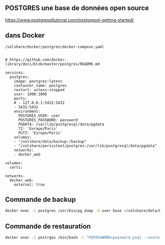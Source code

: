 
## POSTGRES une base de données open source

https://www.postgresqltutorial.com/postgresql-getting-started/

## dans Docker

`/volshare/docker/postgres/docker-compose.yaml`

```

# https://github.com/docker-library/docs/blob/master/postgres/README.md

services:
  postgres:
    image: postgres:latest
    container_name: postgres
    restart: unless-stopped
    user: 1000:1000
    ports:
    # - 127.0.0.1:5432:5432
    - 5432:5432
    environment:
      POSTGRES_USER: user
      POSTGRES_PASSWORD: password
      PGDATA: /var/lib/postgresql/data/pgdata
      TZ: 'Europe/Paris'
      PGTZ: 'Europe/Paris'
    volumes:
    - "/volshare/data/backup:/backup"
    - "/volshare/persistent/postgres:/var/lib/postgresql/data/pgdata"
    networks:
    - docker_web

volumes:
  certs:

networks:
  docker_web:
    external: true
```

## Commande de backup

```bash
docker exec -i postgres /usr/bin/pg_dump -U user base >/volshare/data/backup/base.sql
```

## Commande de restauration

```bash
docker exec -i postrges /bin/bash -c "PGPASSWORD=password psql --username user base" < /volshare/data/backup/base.sql
```

